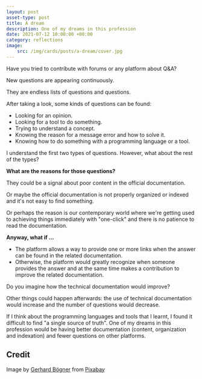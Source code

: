 ```yaml
---
layout: post
asset-type: post
title: A dream
description: One of my dreams in this profession
date: 2021-07-12 10:00:00 +00:00
category: reflections
image:
    src: /img/cards/posts/a-dream/cover.jpg
---
```


Have you tried to contribute with forums or any platform about Q&A?

New questions are appearing continuously.

They are endless lists of questions and questions.

After taking a look, some kinds of questions can be found:

* Looking for an opinion.
* Looking for a tool to do something.
* Trying to understand a concept.
* Knowing the reason for a message error and how to solve it.
* Knowing how to do something with a programming language or a tool.

I understand the first two types of questions. However, what about the rest of the types? 

**What are the reasons for those questions?**

They could be a signal about poor content in the official documentation.

Or maybe the official documentation is not properly organized or indexed and it's not easy to find something.

Or perhaps the reason is our contemporary world where we're getting used to achieving things immediately with "one-click" and there is no patience to read the documentation.

**Anyway, what if ...**

* The platform allows a way to provide one or more links when the answer can be found in the related documentation.
* Otherwise, the platform would greatly recognize when someone provides the answer and at the same time makes a contribution to improve the related documentation.

Do you imagine how the technical documentation would improve?

Other things could happen afterwards: the use of technical documentation would increase and the number of questions would decrease.

If I think about the programming languages and tools that I learnt, I found it difficult to find "a single source of truth". One of my dreams in this profession would be having better documentation (content, organization and indexation) and fewer questions on other platforms.

## Credit

Image by <a href="https://pixabay.com/users/bogitw-851103/?utm_source=link-attribution&amp;utm_medium=referral&amp;utm_campaign=image&amp;utm_content=2485544">Gerhard Bögner</a> from <a href="https://pixabay.com/?utm_source=link-attribution&amp;utm_medium=referral&amp;utm_campaign=image&amp;utm_content=2485544">Pixabay</a>
